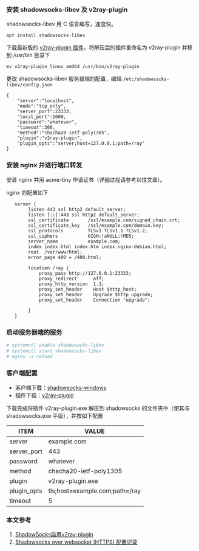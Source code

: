 

### 安装 shadowsocks-libev 及 v2ray-plugin

shadowsocks-libev 用 C 语言编写，速度快。

```
apt install shadowsocks-libev 
```

下载最新版的 [v2ray-plugin 插件](https://github.com/shadowsocks/v2ray-plugin/releases/latest)，将解压后的插件重命名为 v2ray-plugin 并移到 /usr/bin 目录下

```
mv v2ray-plugin_linux_amd64 /usr/bin/v2ray-plugin
```

更改 shadowsocks-libev 服务器端的配置，编辑 `/etc/shadowsocks-libev/config.json`

```
{
    "server":"localhost",
    "mode":"tcp_only",
    "server_port":23333,
    "local_port":1080,
    "password":"whatever",
    "timeout":300,
    "method":"chacha20-ietf-poly1305",
    "plugin":"v2ray-plugin",
    "plugin_opts":"server;host=127.0.0.1;path=/ray"
}
```

### 安装 nginx 并进行端口转发

安装 nginx 并用 acme-tiny 申请证书（详细过程请参考以往文章）。

nginx 的配置如下

```
   server {
        listen 443 ssl http2 default_server;
        listen [::]:443 ssl http2 default_server;
        ssl_certificate       /ssl/example.com/signed_chain.crt;
        ssl_certificate_key   /ssl/example.com/domain.key;
        ssl_protocols         TLSv1 TLSv1.1 TLSv1.2;
        ssl_ciphers           HIGH:!aNULL:!MD5;
        server_name           example.com;
        index index.html index.htm index.nginx-debian.html;
        root  /var/www/html;
        error_page 400 = /400.html;

        location /ray {
            proxy_pass http://127.0.0.1:23333;
            proxy_redirect      off;
            proxy_http_version  1.1;
            proxy_set_header    Host $http_host;
            proxy_set_header    Upgrade $http_upgrade;
            proxy_set_header    Connection "upgrade";
          
        }
   }   
```

### 启动服务器端的服务

```bash
# systemctl enable shadowsocks-libev
# systemctl start shadowsocks-libev
# nginx -s reload
```

### 客户端配置

- 客户端下载：[shadowsocks-windows](https://github.com/shadowsocks/shadowsocks-windows/releases/latest)
- 插件下载：[v2ray-plugin](https://github.com/shadowsocks/v2ray-plugin/releases/latest)

下载完成将插件 v2ray-plugin.exe 解压到 shadowsocks 的文件夹中（使其与 shadowsocks.exe 平级），并按如下配置

| ITEM | VALUE |
| ----- | ----- |
| server | example.com |
| server_port | 443 |
| password | whatever |
| method | chacha20-ietf-poly1305 |
| plugin | v2ray-plugin.exe |
| plugin_opts | tls;host=example.com;path=/ray |
| timeout | 5 |

### 本文参考
1. [ShadowSocks启用v2ray-plugin](https://www.shintaku.top/posts/shadowsocks-v2ray/?ivk_sa=1024320u)
1. [Shadowsocks over websocket (HTTPS) 配置记录](https://ehye.github.io/2020/03/27/shadowsocks-over-tls/)
